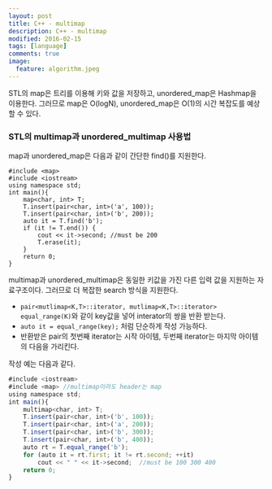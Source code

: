 ```yaml
---
layout: post
title: C++ - multimap
description: C++ - multimap
modified: 2016-02-15
tags: [language]
comments: true
image:
  feature: algorithm.jpeg
---
```


STL의 map은 트리를 이용해 키와 값을 저장하고, unordered_map은 Hashmap을 이용한다. 그러므로 map은 O(logN), unordered_map은 O(1)의 시간 복잡도를 예상할 수 있다.

### STL의 multimap과 unordered_multimap 사용법 

map과 unordered_map은 다음과 같이 간단한 find()를 지원한다.  

```
#include <map>
#include <iostream>
using namespace std;
int main(){
	map<char, int> T;
	T.insert(pair<char, int>('a', 100));
	T.insert(pair<char, int>('b', 200));
	auto it = T.find('b');
	if (it != T.end()) {
		cout << it->second; //must be 200
		T.erase(it);
	}
	return 0;
}
```

multimap과 unordered_multimap은 동일한 키값을 가진 다른 입력 값을 지원하는 자료구조이다. 그러므로 더 복잡한 search 방식을 지원한다. 

- `pair<mutlimap<K,T>::iterator, mutlimap<K,T>::iterator> equal_range(K)`와 같이 key값을 넣어 interator의 쌍을 반환 받는다. 
- `auto it = equal_range(key);` 처럼 단순하게 작성 가능하다. 
- 반환받은 pair의 첫번째 iterator는 시작 아이템, 두번째 iterator는 마지막 아이템의 다음을 가리킨다. 

작성 예는 다음과 같다. 

```javascript
#include <iostream>
#include <map> //multimap이라도 header는 map
using namespace std;
int main(){
	multimap<char, int> T;
	T.insert(pair<char, int>('b', 100));
	T.insert(pair<char, int>('a', 200));
	T.insert(pair<char, int>('b', 300));
	T.insert(pair<char, int>('b', 400));
	auto rt = T.equal_range('b');
	for (auto it = rt.first; it != rt.second; ++it)
		cout << " " << it->second;	//must be 100 300 400
	return 0;
}
```
